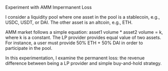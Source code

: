 Experiment with AMM Impermanent Loss

I consider a liquidity pool where one asset in the pool is a stablecoin, e.g., USDC, USDT, or DAI. The other asset is an altcoin, e.g., ETH.

AMM market follows a simple equation: asset1 volume * asset2 volume = k, where k is a constant. The LP provider provides equal value of two assets. For instance, a user must provide 50% ETH + 50% DAI in order to participate in the pool.

In this experimentation, I examine the permanent loss: the revenue difference between being a LP provider and simple buy-and-hold strategy.
